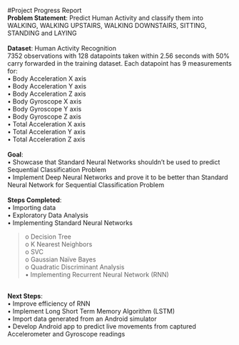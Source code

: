 #Project Progress Report
</br  >
<b>Problem Statement</b>: Predict Human Activity and classify them into WALKING, WALKING UPSTAIRS, WALKING DOWNSTAIRS, SITTING, STANDING and LAYING </br  >
</br  >
<b>Dataset</b>: Human Activity Recognition </br  >
7352 observations with 128 datapoints taken within 2.56 seconds with 50% carry forwarded in the training dataset. Each datapoint has 9 measurements for:</br  >
•	Body Acceleration X axis </br  >
•	Body Acceleration Y axis </br  >
•	Body Acceleration Z axis </br  >
•	Body Gyroscope X axis </br  >
•	Body Gyroscope Y axis </br  >
•	Body Gyroscope Z axis </br  >
•	Total Acceleration X axis </br  >
•	Total Acceleration Y axis </br  >
•	Total Acceleration Z axis </br  >
 </br  >
<b>Goal</b>: </br  >
•	Showcase that Standard Neural Networks shouldn’t be used to predict Sequential Classification Problem </br  >
•	Implement Deep Neural Networks and prove it to be better than Standard Neural Network for Sequential Classification Problem </br  >
 </br  >
<b>Steps Completed</b>: </br  >
•	Importing data </br  >
•	Exploratory Data Analysis </br  >
•	Implementing Standard Neural Networks </br  >
>o	Decision Tree </br  >
>o	K Nearest Neighbors </br  >
>o	SVC </br  >
>o	Gaussian Naïve Bayes </br  >
>o	Quadratic Discriminant Analysis </br  >
•	Implementing Recurrent Neural Network (RNN) </br  >
 </br  >
<b>Next Steps</b>: </br  >
•	Improve efficiency of RNN </br  >
•	Implement Long Short Term Memory Algorithm (LSTM) </br  >
•	Import data generated from an Android simulator </br  >
•	Develop Android app to predict live movements from captured Accelerometer and Gyroscope readings </br  >
